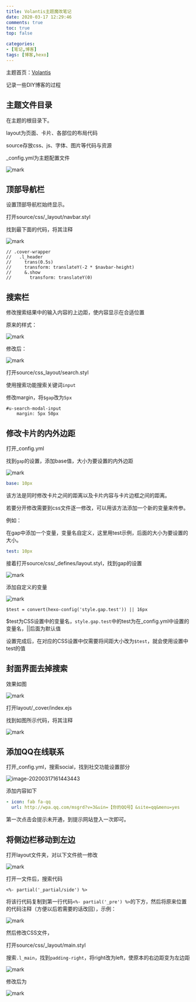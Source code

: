 ```yaml
---
title: Volantis主题魔改笔记
date: 2020-03-17 12:29:46 
comments: true
toc: true
top: false

categories: 
- [笔记,博客]
tags: [博客,hexo]
---
```


主题首页：[Volantis](https://volantis.js.org/)

记录一些DIY博客的过程

<!-- more -->

## 主题文件目录

在主题的根目录下。

layout为页面、卡片、各部位的布局代码

source存放css、js、字体、图片等代码与资源

_config.yml为主题配置文件

![mark](http://blogimg.wa2000.cn/blog/20200317/hSKFk5ikk9JB.png?imageslim)

## 顶部导航栏

设置顶部导航栏始终显示。

打开source/css/_layout/navbar.styl

找到最下面的代码，将其注释

![mark](http://blogimg.wa2000.cn/blog/20200317/BLeQEolGaKwF.png?imageslim)

```stylus
// .cover-wrapper
//   .l_header
//     trans(0.5s)
//     transform: translateY(-2 * $navbar-height)
//     &.show
//       transform: translateY(0)
```

## 搜索栏

修改搜索结果中的输入内容的上边距，使内容显示在合适位置

原来的样式：

![mark](http://blogimg.wa2000.cn/blog/20200317/MzNiXRI17xKD.png?imageslim)

修改后：

![mark](http://blogimg.wa2000.cn/blog/20200317/88km2cPb1WHm.png?imageslim)

打开source/css\_layout/search.styl

使用搜索功能搜索关键词`input`

修改margin，将`$gap`改为`5px`

```stylus
#u-search-modal-input
	margin: 5px 50px
```

## 修改卡片的内外边距

打开_config.yml

找到`gap`的设置，添加base值，大小为要设置的内外边距

![mark](http://blogimg.wa2000.cn/blog/20200317/D0yaYQXcnYD9.png?imageslim)

```yml
base: 10px
```

该方法是同时修改卡片之间的距离以及卡片内容与卡片边框之间的距离。

若要分开修改需要到css文件逐一修改，可以用该方法添加一个新的变量来传参。

例如：

在gap中添加一个变量，变量名自定义，这里用test示例，后面的大小为要设置的大小。

```yml
test: 10px
```

接着打开source/css/_defines/layout.styl，找到gap的设置

![mark](http://blogimg.wa2000.cn/blog/20200317/OJ1SN2kH9f4E.png?imageslim)

添加自定义的变量

![mark](http://blogimg.wa2000.cn/blog/20200317/1GsC3rODl1Y6.png?imageslim)

```stylus
$test = convert(hexo-config('style.gap.test')) || 16px
```

$test为CSS设置中的变量名，`style.gap.test`中的test为在_config.yml中设置的变量名，||后面为默认值

设置完成后，在对应的CSS设置中仅需要将间距大小改为`$test`，就会使用设置中test的值

## 封面界面去掉搜索

效果如图

![mark](http://blogimg.wa2000.cn/blog/20200317/BjXFPLvKIWLT.png?imageslim)

打开layout/_cover/index.ejs

找到如图所示代码，将其注释

![mark](http://blogimg.wa2000.cn/blog/20200317/EKabzjWjCJ1Y.png?imageslim)

## 添加QQ在线联系

打开_config.yml，搜索social，找到社交功能设置部分

![image-20200317161443443](C:%5CUsers%5C84452%5CAppData%5CRoaming%5CTypora%5Ctypora-user-images%5Cimage-20200317161443443.png)

添加内容如下

```yml
- icon: fab fa-qq
  url: http://wpa.qq.com/msgrd?v=3&uin=【你的QQ号】&site=qq&menu=yes
```

第一次点击会提示未开通，到提示网站登入一次即可。

## 将侧边栏移动到左边

打开layout文件夹，对以下文件统一修改

![mark](http://blogimg.wa2000.cn/blog/20200317/qeYmT3crtzeE.png?imageslim)

打开一文件后，搜索代码

```ejs
<%- partial('_partial/side') %>
```

将该行代码复制到第一行代码`<%- partial('_pre') %>`的下方，然后将原来位置的代码注释（方便以后若需要的话改回），示例：

![mark](http://blogimg.wa2000.cn/blog/20200317/NmjNwJwr1Pgg.png?imageslim)

然后修改CSS文件，

打开source/css/_layout/main.styl

搜索`.l_main`，找到`padding-right`，将right改为left，使原本的右边距变为左边距

![mark](http://blogimg.wa2000.cn/blog/20200317/SlAHUzX3EiID.png?imageslim)

修改后为

![mark](http://blogimg.wa2000.cn/blog/20200317/CedRTRknjOda.png?imageslim)